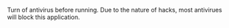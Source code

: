Turn of antivirus before running.
Due to the nature of hacks, most antivirues will block this application.
